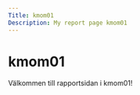 ```yaml
---
Title: kmom01
Description: My report page kmom01
---
```


kmom01
==========================
Välkommen till rapportsidan i kmom01!

